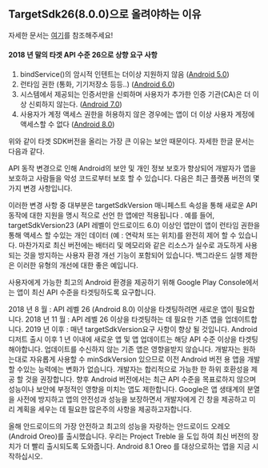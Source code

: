 ## TargetSdk26(8.0.0)으로 올려야하는 이유

자세한 문서는 [여기](https://android-developers.googleblog.com/2017/12/improving-app-security-and-performance.html)를 참조해주세요!

#### 2018 년 말의 타겟 API 수준 26으로 상향 요구 사항

1. bindService()의 암시적 인텐트는 더이상 지원하지 않음 ([Android 5.0](https://developer.android.com/about/versions/android-5.0-changes#BindService))
2. 런타임 권한 (통화, 기기저장소 등등..) ([Android 6.0](https://developer.android.com/about/versions/marshmallow/android-6.0-changes#behavior-runtime-permissions))
3. 시스템에서 제공되는 인증서만을 신뢰하며 사용자가 추가한 인증 기관(CA)은 더 이상 신뢰하지 않는다. ([Android 7.0](https://developer.android.com/about/versions/nougat/android-7.0#default_trusted_ca))
4. 사용자가 계정 액세스 권한을 허용하지 않은 경우에는 앱이 더 이상 사용자 계정에 액세스할 수 없다 ([Android 8.0](https://developer.android.com/about/versions/oreo/android-8.0-changes#aaad))

위와 같이 타겟 SDK버전을 올리는 가장 큰 이유는 보안 때문이다. 자세한 한글 문서는 다음과 같다.

API 동작 변경으로 인해 Android의 보안 및 개인 정보 보호가 향상되어 개발자가 앱을 보호하고 사람들을 악성 코드로부터 보호 할 수 있습니다. 다음은 최근 플랫폼 버전의 몇 가지 변경 사항입니다.

이러한 변경 사항 중 대부분은 targetSdkVersion 매니페스트 속성을 통해 새로운 API 동작에 대한 지원을 명시 적으로 선언 한 앱에만 적용됩니다 . 예를 들어, targetSdkVersion23 (API 레벨이 안드로이드 6.0) 이상인 앱만이 앱이 런타임 권한을 통해 액세스 할 수있는 개인 데이터 (예 : 연락처 또는 위치)를 완전히 제어 할 수 있습니다. 마찬가지로 최신 버전에는 배터리 및 메모리와 같은 리소스가 실수로 과도하게 사용되는 것을 방지하는 사용자 환경 개선 기능이 포함되어 있습니다. 백그라운드 실행 제한 은 이러한 유형의 개선에 대한 좋은 예입니다.

사용자에게 가능한 최고의 Android 환경을 제공하기 위해 Google Play Console에서는 앱이 최신 API 수준을 타겟팅하도록 요구합니다.

2018 년 8 월 : API 레벨 26 (Android 8.0) 이상을 타겟팅하려면 새로운 앱이 필요합니다.
2018 년 11 월 : API 레벨 26 이상을 타겟팅하는 데 필요한 기존 앱을 업데이트합니다.
2019 년 이후 : 매년 targetSdkVersion요구 사항이 향상 될 것입니다. Android 디저트 출시 이후 1 년 이내에 새로운 앱 및 앱 업데이트는 해당 API 수준 이상을 타겟팅해야합니다.
업데이트를 수신하지 않는 기존 앱은 영향을받지 않습니다. 개발자는 원하는대로 자유롭게 사용할 수 minSdkVersion 있으므로 이전 Android 버전 용 앱을 개발할 수있는 능력에는 변화가 없습니다. 개발자는 합리적으로 가능한 한 하위 호환성을 제공 할 것을 권장합니다. 향후 Android 버전에서는 최근 API 수준을 목표로하지 않으며 성능이나 보안에 부정적인 영향을 미치는 앱도 제한합니다. Google은 앱 생태계의 분열을 사전에 방지하고 앱의 안전성과 성능을 보장하면서 개발자에게 긴 창을 제공하고 미리 계획을 세우는 데 필요한 많은주의 사항을 제공하고자합니다.

올해 안드로이드의 가장 안전하고 최고의 성능을 자랑하는 안드로이드 오레오 (Android Oreo)를 출시했습니다. 우리는 Project Treble 을 도입 하여 최신 버전의 장치가 더 빨리 출시되도록 도와줍니다. Android 8.1 Oreo 를 대상으로하는 앱을 지금 시작하십시오.